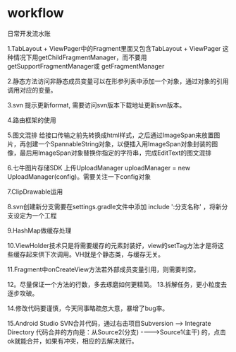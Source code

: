 # workflow
日常开发流水账

1.TabLayout + ViewPager中的Fragment里面又包含TabLayout + ViewPager 这种情况下用getChildFragmentManager，而不要用 getSupportFragmentManager或 getFragmentManager

2.静态方法访问非静态成员变量可以在形参列表中添加一个对象，通过对象的引用调用对应的变量。

3.svn 提示更新format, 需要访问svn版本下载地址更新svn版本。

4.路由框架的使用

5.图文混排 给接口传输之前先转换成html样式，之后通过ImageSpan来放置图片，再创建一个SpannableString对象，以便插入用ImageSpan对象封装的图像，最后用ImageSpan对象替换你指定的字符串，完成EditText的图文混排

6.七牛图片存储SDK 上传UploadManager uploadManager = new UploadManager(config)。需要关注一下config对象

7.ClipDrawable运用

8.svn创建新分支需要在settings.gradle文件中添加 include ':分支名称' ，将新分支设定为一个工程

9.HashMap做缓存处理

10.ViewHolder技术只是将需要缓存的元素封装好，view的setTag方法才是将这些缓存起来供下次调用。VH就是个静态类，与缓存无关。

11.Fragment中onCreateView方法若外部成员变量引用，则需要判空。

12。尽量保证一个方法的行数，多去琢磨如何更精简。
13.拆解任务，更小粒度去逐步攻破。

14.修改代码要谨慎，今天同事略疏忽大意，暴增了bug率。

15.Android Studio SVN合并代码，通过右击项目Subversion --> Integrate Directory 代码合并的方向是：从Source2(分支) ---->Source1(主干) 的，点击ok就能合并，如果有冲突，相应的去解决就行。

